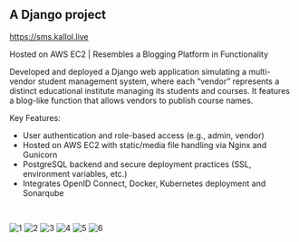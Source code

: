 ## A Django project

https://sms.kallol.live

Hosted on AWS EC2 | Resembles a Blogging Platform in Functionality

Developed and deployed a Django web application simulating a multi-vendor student management system, where each “vendor” represents a distinct educational institute managing its students and courses. It features a blog-like function that allows vendors to publish course names.

Key Features:
- User authentication and role-based access (e.g., admin, vendor)
- Hosted on AWS EC2 with static/media file handling via Nginx and Gunicorn
- PostgreSQL backend and secure deployment practices (SSL, environment variables, etc.)
- Integrates OpenID Connect, Docker, Kubernetes deployment and Sonarqube

<br>

![1](https://github.com/user-attachments/assets/3e3ac36d-1e06-4deb-9369-712f42e2d66b)
![2](https://github.com/user-attachments/assets/8e718aaf-18d1-4bfc-9ece-4506c9ff778a)
![3](https://github.com/user-attachments/assets/f5eb37de-39ef-4b3e-9d64-7631ad8c76a1)
![4](https://github.com/user-attachments/assets/71ee20bf-3be2-4531-887e-b1014c0e59a9)
![5](https://github.com/user-attachments/assets/032ac007-04ee-4176-b5e2-0338c3a11135)
![6](https://github.com/user-attachments/assets/97234305-ce18-403f-b62c-6f95cce0d90f)
